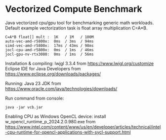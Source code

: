 # Vectorized Compute Benchmark

Java vectorized cpu/gpu tool for benchmarking generic math workloads.
Default example vectorization task is float array multiplication C=A*B.

```
C=A*B float[] mult :  1K   / 1M   / 100M
auto-vec-amd-r5800x:  0ms  / 3ms  / 94ms
simd-vec-amd-r5800x:  17ms / 43ms / 98ms
jocl-cpu-amd-r5800x:  0ms  / 1ms  / 46ms
jocl-gpu-nv-rtx3080:  0ms  / 1ms  / 56ms
```

Installation & compiling:
lwjgl 3.3.4 from https://www.lwjgl.org/customize
Eclipse IDE for Java Developers from https://www.eclipse.org/downloads/packages/

Running:
Java 23 JDK from https://www.oracle.com/java/technologies/downloads/

Run command from console:
```
java -jar vcb.jar
```

Enabling CPU as Windows OpenCL device: install w_opencl_runtime_p_2024.2.0.980.exe from
https://www.intel.com/content/www/us/en/developer/articles/technical/intel-cpu-runtime-for-opencl-applications-with-sycl-support.html
